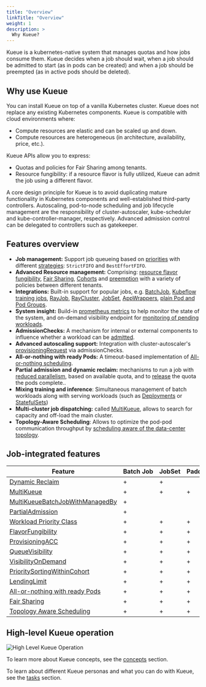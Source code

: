 ```yaml
---
title: "Overview"
linkTitle: "Overview"
weight: 1
description: >
  Why Kueue?
---
```


Kueue is a kubernetes-native system that manages quotas and how jobs consume them. Kueue decides when a job should wait, when a job should be admitted to start (as in pods can be created) and when a job should be preempted (as in active pods should be deleted).

## Why use Kueue

You can install Kueue on top of a vanilla Kubernetes cluster. Kueue does not replace any existing Kubernetes components. Kueue is compatible with cloud environments where:

* Compute resources are elastic and can be scaled up and down.
* Compute resources are heterogeneous (in architecture, availability, price, etc.).

Kueue APIs allow you to express:

* Quotas and policies for Fair Sharing among tenants.
* Resource fungibility: if a resource flavor is fully utilized, Kueue can admit the job using a different flavor.

A core design principle for Kueue is to avoid duplicating mature functionality in Kubernetes components and well-established third-party controllers. Autoscaling, pod-to-node scheduling and job lifecycle management are the responsibility of cluster-autoscaler, kube-scheduler and kube-controller-manager, respectively. Advanced admission control can be delegated to controllers such as gatekeeper.

## Features overview

- **Job management:** Support job queueing based on [priorities](/docs/concepts/workload/#priority) with different [strategies](/docs/concepts/cluster_queue/#queueing-strategy): `StrictFIFO` and `BestEffortFIFO`.
- **Advanced Resource management:** Comprising: [resource flavor fungibility](/docs/concepts/cluster_queue/#flavorfungibility), [Fair Sharing](/docs/concepts/preemption/#fair-sharing), [Cohorts](/docs/concepts/cohort) and [preemption](/docs/concepts/cluster_queue/#preemption) with a variety of policies between different tenants.
- **Integrations:** Built-in support for popular jobs, e.g. [BatchJob](/docs/tasks/run/jobs/), [Kubeflow training jobs](/docs/tasks/run/kubeflow/), [RayJob](/docs/tasks/run/rayjobs/), [RayCluster](/docs/tasks/run/rayclusters/), [JobSet](/docs/tasks/run/jobsets/),  [AppWrappers](/docs/tasks/run/appwrappers/), [plain Pod and Pod Groups](/docs/tasks/run/plain_pods/).
- **System insight:** Build-in [prometheus metrics](/docs/reference/metrics/) to help monitor the state of the system, and on-demand visibility endpoint for [monitoring of pending workloads](/docs/tasks/manage/monitor_pending_workloads/pending_workloads_on_demand/).
- **AdmissionChecks:** A mechanism for internal or external components to influence whether a workload can be [admitted](/docs/concepts/admission_check/).
- **Advanced autoscaling support:** Integration with cluster-autoscaler's [provisioningRequest](/docs/admission-check-controllers/provisioning/#job-using-a-provisioningrequest) via admissionChecks.
- **All-or-nothing with ready Pods:** A timeout-based implementation of [All-or-nothing scheduling](/docs/tasks/manage/setup_wait_for_pods_ready/).
- **Partial admission and dynamic reclaim:** mechanisms to run a job with [reduced parallelism](/docs/tasks/run/jobs/#partial-admission), based on available quota, and to [release](/docs/concepts/workload/#dynamic-reclaim) the quota the pods complete..
- **Mixing training and inference**: Simultaneous management of batch workloads along with serving workloads (such as [Deployments](/docs/tasks/run/deployment/) or [StatefulSets](/docs/tasks/run/statefulset/))
- **Multi-cluster job dispatching:** called [MultiKueue](/docs/concepts/multikueue/), allows to search for capacity and off-load the main cluster.
- **Topology-Aware Scheduling**: Allows to optimize the pod-pod communication throughput by [scheduling aware of the data-center topology](/docs/concepts/topology_aware_scheduling/).

## Job-integrated features

| Feature                                                                                                         | Batch&nbsp;Job | JobSet | PaddleJob | PytorchJob | TFJob | XGBoostJob | MPIJob | JAXJob | Pod | RayCluster | RayJob | AppWrapper | Deployment | StatefulSet | LeaderWorkerSet |
|-----------------------------------------------------------------------------------------------------------------|----------------|--------|-----------|------------|-------|------------|--------|:------:|-----|------------|--------|------------|------------|-------------|-----------------|
| [Dynamic Reclaim](/docs/concepts/workload/#dynamic-reclaim)                                                     | +              | +      |           |            |       |            |        |        | +   |            |        |            |            |             |                 |
| [MultiKueue](/docs/concepts/multikueue/)                                                                        | +              | +      | +         | +          | +     | +          | +      |   +    |     | +          | +      | +          |            |             |                 |
| [MultiKueueBatchJobWithManagedBy](/docs/concepts/multikueue/#multikueuebatchjobwithmanagedby-enabled)           | +              |        |           |            |       |            |        |        |     |            |        |            |            |             |                 |
| [PartialAdmission](/docs/tasks/run/jobs/#partial-admission)                                                     | +              |        |           |            |       |            |        |        |     |            |        |            |            |             |                 |
| [Workload Priority Class](/docs/concepts/workload_priority_class/)                                              | +              | +      | +         | +          | +     | +          | +      |   +    | +   | +          | +      | +          | +          | +           | +               |
| [FlavorFungibility](/docs/concepts/cluster_queue/#flavorfungibility)                                            | +              | +      | +         | +          | +     | +          | +      |   +    | +   | +          | +      | +          | +          | +           | +               |
| [ProvisioningACC](/docs/admission-check-controllers/provisioning/)                                              | +              | +      | +         | +          | +     | +          | +      |   +    | +   | +          | +      | +          | +          | +           | +               |
| [QueueVisibility](/docs/tasks/manage/monitor_pending_workloads/pending_workloads_in_status/)                    | +              | +      | +         | +          | +     | +          | +      |   +    | +   | +          | +      | +          | +          | +           | +               |
| [VisibilityOnDemand](/docs/tasks/manage/monitor_pending_workloads/pending_workloads_on_demand/)                 | +              | +      | +         | +          | +     | +          | +      |   +    | +   | +          | +      | +          | +          | +           | +               |
| [PrioritySortingWithinCohort](/docs/concepts/cluster_queue/#flavors-and-borrowing-semantics)                    | +              | +      | +         | +          | +     | +          | +      |   +    | +   | +          | +      | +          | +          | +           | +               |
| [LendingLimit](/docs/concepts/cluster_queue/#lendinglimit)                                                      | +              | +      | +         | +          | +     | +          | +      |   +    | +   | +          | +      | +          | +          | +           | +               |
| [All-or-nothing with ready Pods](/docs/concepts/workload/#all-or-nothing-semantics-for-job-resource-assignment) | +              | +      | +         | +          | +     | +          | +      |   +    | +   | +          | +      | +          | +          | +           | +               |
| [Fair Sharing](/docs/concepts/preemption/#fair-sharing)                                                         | +              | +      | +         | +          | +     | +          | +      |   +    | +   | +          | +      | +          | +          | +           | +               |
| [Topology Aware Scheduling](/docs/concepts/topology_aware_scheduling)                                           | +              | +      | +         | +          | +     | +          | +      |   +    | +   | +          | +      | +          | +          | +           | +               |

## High-level Kueue operation

![High Level Kueue Operation](/images/theory-of-operation.svg)

To learn more about Kueue concepts, see the [concepts](/docs/concepts) section.

To learn about different Kueue personas and what you can do with Kueue, see the [tasks](/docs/tasks) section.
